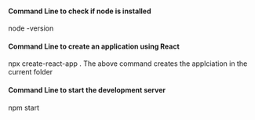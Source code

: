 #### Command Line to check if node is installed
node -version

#### Command Line to create an application using React
npx create-react-app .
The above command creates the applciation in the current folder

#### Command Line to start the development server
npm start